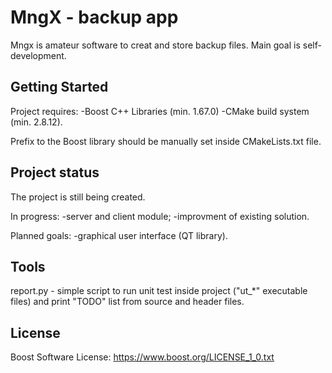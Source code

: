 # MngX - backup app

Mngx is amateur software to creat and store backup files.
Main goal is self-development.


## Getting Started

Project requires: 
-Boost C++ Libraries (min. 1.67.0)
-CMake build system (min. 2.8.12).

Prefix to the Boost library should be manually set
inside CMakeLists.txt file.


## Project status

The project is still being created.

In progress:
    -server and client module;
    -improvment of existing solution.

Planned goals:
    -graphical user interface (QT library).

## Tools

report.py - simple script to run unit test inside
            project ("ut_*" executable files) and
            print "TODO" list from source and 
            header files.


## License

Boost Software License: https://www.boost.org/LICENSE_1_0.txt